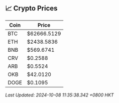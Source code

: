 ## 📈 Crypto Prices

| Coin | Price |
| ---- | ----- |
| BTC | $62666.5129 |
| ETH | $2438.5836 |
| BNB | $569.6741 |
| CRV | $0.2588 |
| ARB | $0.5524 |
| OKB | $42.0120 |
| DOGE | $0.1095 |

_Last Updated: 2024-10-08 11:35:38.342 +0800 HKT_